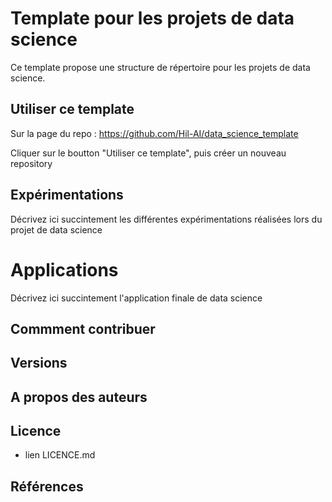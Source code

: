 # Template pour les projets de data science

Ce template propose une structure de répertoire pour les projets de data science.

## Utiliser ce template

Sur la page du repo :
https://github.com/Hil-AI/data_science_template

Cliquer sur le boutton "Utiliser ce template", puis créer un nouveau repository

## Expérimentations

Décrivez ici succintement les différentes expérimentations réalisées lors du projet de data science

# Applications

Décrivez ici succintement l'application finale de data science

## Commment contribuer

## Versions

## A propos des auteurs

## Licence

+ lien LICENCE.md

## Références